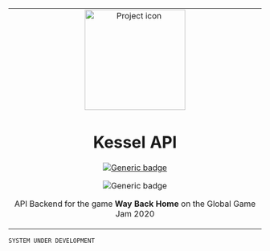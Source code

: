 <table align="center"><tr><td align="center" width="9999">

<img src="https://pa1.narvii.com/6899/8138ae9d1101b4468e6ab9502d5b00ba5701fa9er1-600-400_00.gif" align="center" width="200" alt="Project icon">

# Kessel API

[![Generic badge](https://img.shields.io/badge/docs-blue.svg)](https://github.com/brunolcarli/way_back_home_api/wiki)

![Generic badge](https://img.shields.io/badge/version-0.0.9-green.svg)


API Backend for the game **Way Back Home** on the Global Game Jam 2020

</td></tr></table>


`SYSTEM UNDER DEVELOPMENT`

